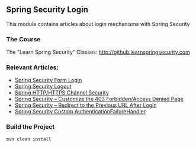 ## Spring Security Login

This module contains articles about login mechanisms with Spring Security

### The Course
The "Learn Spring Security" Classes: http://github.learnspringsecurity.com

### Relevant Articles: 
- [Spring Security Form Login](https://www.surya.com/spring-security-login)
- [Spring Security Logout](https://www.surya.com/spring-security-logout)
- [Spring HTTP/HTTPS Channel Security](https://www.surya.com/spring-channel-security-https)
- [Spring Security – Customize the 403 Forbidden/Access Denied Page](https://www.surya.com/spring-security-custom-access-denied-page)
- [Spring Security – Redirect to the Previous URL After Login](https://www.surya.com/spring-security-redirect-login)
- [Spring Security Custom AuthenticationFailureHandler](https://www.surya.com/spring-security-custom-authentication-failure-handler)

### Build the Project
```
mvn clean install
```
